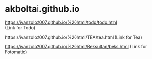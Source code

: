 # akboltai.github.io
https://ivanzolo2007.github.io/%20html/todo/todo.html  
(Link for Todo)

https://ivanzolo2007.github.io/%20html/TEA/tea.html 
(Link for Tea)

https://ivanzolo2007.github.io/%20html/Beksultan/beks.html
(Link for Fotomatic)
